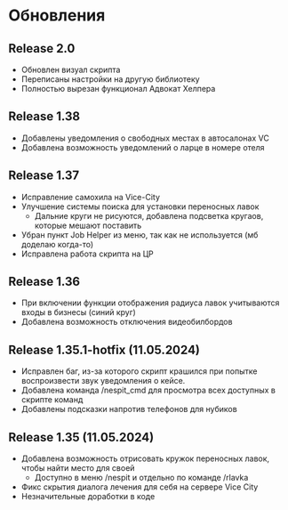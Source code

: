 # Обновления
## Release 2.0
- Обновлен визуал скрипта
- Переписаны настройки на другую библиотеку
- Полностью вырезан функционал Адвокат Хелпера

## Release 1.38
- Добавлены уведомления о свободных местах в автосалонах VC
- Добавлена возможность уведомлений о ларце в номере отеля

## Release 1.37 
- Исправление самохила на Vice-City
- Улучшение системы поиска для установки переносных лавок
  + Дальние круги не рисуются, добавлена подсветка кругаов, которые мешают поставить
- Убран пункт Job Helper из меню, так как не используется (мб доделаю когда-то)
- Исправлена работа скрипта на ЦР

## Release 1.36 
- При включении функции отображения радиуса лавок учитываются входы в бизнесы (синий круг)
- Добавлена возможность отключения видеобилбордов

## Release 1.35.1-hotfix (11.05.2024)
- Исправлен баг, из-за которого скрипт крашился при попытке воспроизвести звук уведомления о кейсе.
- Добавлена команда /nespit_cmd для просмотра всех доступных в скрипте команд
- Добавлены подсказки напротив телефонов для нубиков

## Release 1.35 (11.05.2024)
- Добавлена возможность отрисовать кружок переносных лавок, чтобы найти место для своей
  + Доступно в меню /nespit и отдельно по команде /rlavka
- Фикс скрытия диалога лечения для себя на сервере Vice City
- Незначительные доработки в коде